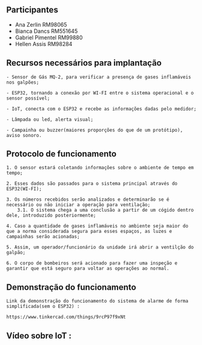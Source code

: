 ## Participantes
- Ana Zerlin         RM98065
- Bianca Dancs       RM551645
- Gabriel Pimentel   RM99880
- Hellen Assis       RM98284

## Recursos necessários para implantação
    - Sensor de Gás MQ-2, para verificar a presença de gases inflamáveis nos galpões;

    - ESP32, tornando a conexão por WI-FI entre o sistema operacional e o sensor possível;

    - IoT, conecta com o ESP32 e recebe as informações dadas pelo medidor;

    - Lâmpada ou led, alerta visual;

    - Campainha ou buzzer(maiores proporções do que de um protótipo), aviso sonoro.


## Protocolo de funcionamento
    1. O sensor estará coletando informações sobre o ambiente de tempo em tempo;

    2. Esses dados são passados para o sistema principal através do ESP32(WI-FI);

    3. Os números recebidos serão analizados e determinarão se é necessário ou não iniciar a operação para ventilação;
        3.1. O sistema chega a uma conclusão a partir de um cógido dentro dele, introduzido posteriormente;

    4. Caso a quantidade de gases inflamáveis no ambiente seja maior do que a norma considerada segura para esses espaços, as luzes e campainhas serão acionadas;

    5. Assim, um operador/funcionário da unidade irá abrir a ventilção do galpão;

    6. O corpo de bombeiros será acionado para fazer uma inspeção e garantir que está seguro para voltar as operações ao normal.

## Demonstração do funcionamento
    Link da demonstração do funcionamento do sistema de alarme de forma simplificada(sem o ESP32) :

    https://www.tinkercad.com/things/9rcP97f9xNt

## Vídeo sobre IoT :
